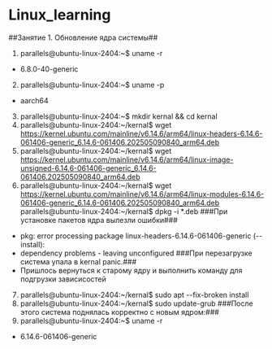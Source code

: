# Linux_learning
##Занятие 1. Обновление ядра системы##
1. parallels@ubuntu-linux-2404:~$ uname -r
- 6.8.0-40-generic
2. parallels@ubuntu-linux-2404:~$ uname -p
- aarch64
3. parallels@ubuntu-linux-2404:~$ mkdir kernal && cd kernal
4. parallels@ubuntu-linux-2404:~/kernal$ wget https://kernel.ubuntu.com/mainline/v6.14.6/arm64/linux-headers-6.14.6-061406-generic_6.14.6-061406.202505090840_arm64.deb
5. parallels@ubuntu-linux-2404:~/kernal$ wget https://kernel.ubuntu.com/mainline/v6.14.6/arm64/linux-image-unsigned-6.14.6-061406-generic_6.14.6-061406.202505090840_arm64.deb
6. parallels@ubuntu-linux-2404:~/kernal$ wget https://kernel.ubuntu.com/mainline/v6.14.6/arm64/linux-modules-6.14.6-061406-generic_6.14.6-061406.202505090840_arm64.deb
parallels@ubuntu-linux-2404:~/kernal$ dpkg -i *.deb
###При установке пакетов ядра вылезли ошибки###
- pkg: error processing package linux-headers-6.14.6-061406-generic (--install):
- dependency problems - leaving unconfigured
###При перезагрузке система упала в kernal panic.###
- Пришлось вернуться к старому ядру и выполнить команду для подгрузки зависисостей
7. parallels@ubuntu-linux-2404:~/kernal$ sudo apt --fix-broken install
8. parallels@ubuntu-linux-2404:~/kernal$ sudo update-grub
###После этого система поднялась корректно с новым ядром:###
9. parallels@ubuntu-linux-2404:~$ uname -r
- 6.14.6-061406-generic

